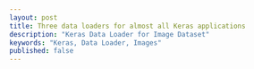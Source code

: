 ```yaml
---
layout: post
title: Three data loaders for almost all Keras applications
description: "Keras Data Loader for Image Dataset"
keywords: "Keras, Data Loader, Images"
published: false
---
```

